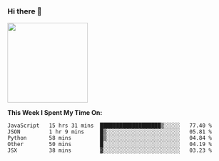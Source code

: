 ### Hi there 👋

<!--
**nestor22/nestor22** is a ✨ _special_ ✨ repository because its `README.md` (this file) appears on your GitHub profile.

Here are some ideas to get you started:

- 🔭 I’m currently working on ...
- 🌱 I’m currently learning ...
- 👯 I’m looking to collaborate on ...
- 🤔 I’m looking for help with ...
- 💬 Ask me about ...
- 📫 How to reach me: ...
- 😄 Pronouns: ...
- ⚡ Fun fact: ...
-->


<img height="180em" src="https://github-readme-stats.vercel.app/api?username=nestor22&show_icons=true&hide_border=true&&count_private=true&include_all_commits=true" />

**This Week I Spent My Time On:**
<!--START_SECTION:waka-->
```text
JavaScript   15 hrs 31 mins  ███████████████████▒░░░░░   77.40 % 
JSON         1 hr 9 mins     █▒░░░░░░░░░░░░░░░░░░░░░░░   05.81 % 
Python       58 mins         █▒░░░░░░░░░░░░░░░░░░░░░░░   04.84 % 
Other        50 mins         █░░░░░░░░░░░░░░░░░░░░░░░░   04.19 % 
JSX          38 mins         ▓░░░░░░░░░░░░░░░░░░░░░░░░   03.23 % 
```
<!--END_SECTION:waka-->


